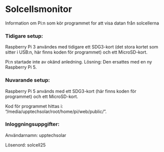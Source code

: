 # Solcellsmonitor
Information om Pi:n som kör programmet for att visa datan från solcellerna

### Tidigare setup: 

Raspberry Pi 3 användes med tidigare ett SDG3-kort (det stora kortet som sitter i USB:n, här finns koden för programmet) och ett MicroSD-kort. 
 
Pi:n startade inte av okänd anledning. Lösning: 
Den ersattes med en ny Raspberry Pi 5. 

### Nuvarande setup: 

Raspberry Pi 5 används med ett SDG3-kort (här finns koden för programmet) och ett MicroSD-kort. 
 
Kod för programmet hittas i: “/media/upptechsolar/root/home/pi/web/public/”. 
 
### Inloggningsuppgifter: 

Användarnamn: upptechsolar 

Lösenord: solcell25 

